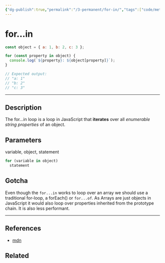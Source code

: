 ```yaml
---
{"dg-publish":true,"permalink":"/3-permanent/for-in/","tags":["code/method","code/javascript"],"created":"2023-07-21T05:56:21.837-06:00","updated":"2023-09-05T13:30:57.435-06:00"}
---
```


# for...in

```javascript
const object = { a: 1, b: 2, c: 3 };

for (const property in object) {
  console.log(`${property}: ${object[property]}`);
}

// Expected output:
// "a: 1"
// "b: 2"
// "c: 3"
```

---
## Description
The for...in loop is a loop in JavaScript that **iterates** over all *enumerable string properties* of an object.

## Parameters
variable, object, statement
```javascript
for (variable in object)
  statement
```

## Gotcha
Even though the `for...in` works to loop over an array we should use a traditional for-loop, a forEach() or `for...of`. As Arrays are just objects in JavaScript it would also loop over properties inherited from the prototype chain. It is also less performant.

---
## References
- [mdn](https://developer.mozilla.org/en-US/docs/Web/JavaScript/Reference/Statements/for...in)

## Related
